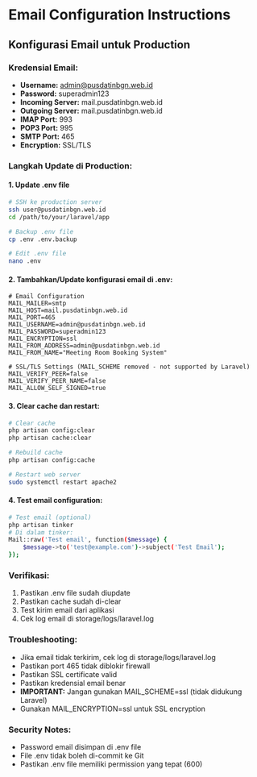 # Email Configuration Instructions

## Konfigurasi Email untuk Production

### Kredensial Email:
- **Username:** admin@pusdatinbgn.web.id
- **Password:** superadmin123
- **Incoming Server:** mail.pusdatinbgn.web.id
- **Outgoing Server:** mail.pusdatinbgn.web.id
- **IMAP Port:** 993
- **POP3 Port:** 995
- **SMTP Port:** 465
- **Encryption:** SSL/TLS

### Langkah Update di Production:

#### 1. Update .env file
```bash
# SSH ke production server
ssh user@pusdatinbgn.web.id
cd /path/to/your/laravel/app

# Backup .env file
cp .env .env.backup

# Edit .env file
nano .env
```

#### 2. Tambahkan/Update konfigurasi email di .env:
```env
# Email Configuration
MAIL_MAILER=smtp
MAIL_HOST=mail.pusdatinbgn.web.id
MAIL_PORT=465
MAIL_USERNAME=admin@pusdatinbgn.web.id
MAIL_PASSWORD=superadmin123
MAIL_ENCRYPTION=ssl
MAIL_FROM_ADDRESS=admin@pusdatinbgn.web.id
MAIL_FROM_NAME="Meeting Room Booking System"

# SSL/TLS Settings (MAIL_SCHEME removed - not supported by Laravel)
MAIL_VERIFY_PEER=false
MAIL_VERIFY_PEER_NAME=false
MAIL_ALLOW_SELF_SIGNED=true
```

#### 3. Clear cache dan restart:
```bash
# Clear cache
php artisan config:clear
php artisan cache:clear

# Rebuild cache
php artisan config:cache

# Restart web server
sudo systemctl restart apache2
```

#### 4. Test email configuration:
```bash
# Test email (optional)
php artisan tinker
# Di dalam tinker:
Mail::raw('Test email', function($message) {
    $message->to('test@example.com')->subject('Test Email');
});
```

### Verifikasi:
1. Pastikan .env file sudah diupdate
2. Pastikan cache sudah di-clear
3. Test kirim email dari aplikasi
4. Cek log email di storage/logs/laravel.log

### Troubleshooting:
- Jika email tidak terkirim, cek log di storage/logs/laravel.log
- Pastikan port 465 tidak diblokir firewall
- Pastikan SSL certificate valid
- Pastikan kredensial email benar
- **IMPORTANT:** Jangan gunakan MAIL_SCHEME=ssl (tidak didukung Laravel)
- Gunakan MAIL_ENCRYPTION=ssl untuk SSL encryption

### Security Notes:
- Password email disimpan di .env file
- File .env tidak boleh di-commit ke Git
- Pastikan .env file memiliki permission yang tepat (600)
